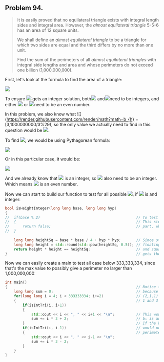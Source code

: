 ## Problem 94.

> It is easily proved that no equilateral triangle exists with integral length sides and integral area. However, the *almost equilateral triangle* 5-5-6 has an area of 12 square units.
>
> We shall define an *almost equilateral triangle* to be a triangle for which two sides are equal and the third differs by no more than one unit.
>
> Find the sum of the perimeters of all *almost equilateral triangles* with integral side lengths and area and whose perimeters do not exceed one billion (1,000,000,000).



First, let's look at the formula to find the area of a triangle:

![ ](https://render.githubusercontent.com/render/math?math=A_{tri}=h*b_{h}/2)

To ensure ![](https://render.githubusercontent.com/render/math?math=A_{tri}) gets an integer solution, both![](https://render.githubusercontent.com/render/math?math=h) and![](https://render.githubusercontent.com/render/math?math=b_{h})need to be integers, and either ![](https://render.githubusercontent.com/render/math?math=h) or ![](https://render.githubusercontent.com/render/math?math=b_{h})need to be an even number.

In this problem, we also know what ![](https://render.githubusercontent.com/render/math?math=b_{h} = [3,1000000000/3%29), so the only value we actually need to find in this question would be ![](https://render.githubusercontent.com/render/math?math=h).

To find ![](https://render.githubusercontent.com/render/math?math=h), we would be using Pythagorean formula:

![](https://render.githubusercontent.com/render/math?math=a^{2}%2Bb^{2}=c^{2})

Or in this particular case, it would be:

![](https://render.githubusercontent.com/render/math?math=h^{2}=%28{b_{h}\pm1}%29^{2}-%28{b_{h}/2}%29^{2},h\in\mathbb{N})

And we already know that ![](https://render.githubusercontent.com/render/math?math=b_{h}) is an integer, so ![](https://render.githubusercontent.com/render/math?math={b_{h}}/2) also need to be an integer. Which means ![](https://render.githubusercontent.com/render/math?math=b_{h}) is an even number.

Now we can start to build our function to test for all possible ![](https://render.githubusercontent.com/render/math?math=b_{h}), if ![](https://render.githubusercontent.com/render/math?math=h) is and integer:

```cpp
bool isHeightInteger(long long base, long long hyp)
{
//	if(base % 2)											// To test if base is odd.
//	{														// This step could also be done in the input
//		return false;										// part, which could reduce test cases.
//	}
    
    long long heightSq = base * base / 4 + hyp * hyp;		// Since std::pow(heightSq, 0.5) returns a 
    long long height = std::round(std::pow(heightSq, 0.5));	// floating type, we would need to round it 
    return height * height == heightSq;						// and square it back to see if it gets the
}															// gets the original value.
```

Now we can easily create a main to test all case below 333,333,334, since that's the max value to possibly give a perimeter no larger than 1,000,000,000:

```cpp
int main()
{															// Notice that we mannually skipped 2
    long long sum = 0;										// because we could tell neither (2,3,3) or
    for(long long i = 4; i < 333333334; i+=2)				// (2,1,1) is a valid answer, and we skipped
    {														// 1 and 3 because they are odd.
        if(isIntTri(i, i+1))									
        {
            std::cout << i << ", " << i+1 << "\n";			// This would test all case of bₕ±1 where
            sum += i * 3 + 2;								// bₕ is an even number.
        }													// If the height is also an integer, it 
        if(isIntTri(i, i-1))								// would output both bₕ and h, and add the
        {													// perimeter to sum.
            std::cout << i << ", " << i-1 << "\n";
            sum += i * 3 - 2;
        }
    }
}
```


